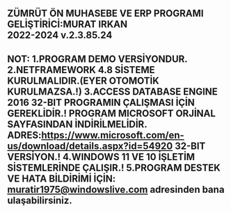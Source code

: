 ZÜMRÜT ÖN MUHASEBE VE ERP PROGRAMI  GELİŞTİRİCİ:MURAT IRKAN  
2022-2024 v.2.3.85.24
------------------------------------------
NOT:
1.PROGRAM DEMO VERSİYONDUR.
2.NETFRAMEWORK 4.8 SİSTEME KURULMALIDIR.(EYER OTOMOTİK KURULMAZSA.!)
3.ACCESS DATABASE ENGINE 2016 32-BIT PROGRAMIN ÇALIŞMASI İÇİN GEREKLİDİR.!
PROGRAM MICROSOFT ORJİNAL SAYFASINDAN İNDİRİLMELİDİR.
ADRES:https://www.microsoft.com/en-us/download/details.aspx?id=54920
32-BIT VERSİYON.!
4.WINDOWS 11 VE 10 İŞLETİM SİSTEMLERİNDE ÇALIŞIR.!
5.PROGRAM DESTEK VE HATA BİLDİRİMİ İÇİN:
muratir1975@windowslive.com adresinden bana ulaşabilirsiniz.
-----------------------------------------------


